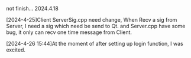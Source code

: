 not finish...
2024.4.18


[2024-4-25]Client ServerSig.cpp need change, 
When Recv a sig from Server, I need a sig which need be send to Qt.
and Server.cpp have some bug, it only can recv one time message from Client.


[2024-4-26 15:44]At the moment of after setting up login function, I was excited.
